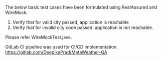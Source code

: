 The below basic test cases have been formulated using RestAssured and WireMock:
1. Verify that for valid city passed, application is reachable
2. Verify that for invalid city code passed, application is not reachable.

Please refer WireMockTest.java.

GitLab CI pipeline was used for CI/CD implementation.
https://gitlab.com/DeepikaPrad/MetaWeather-QA




